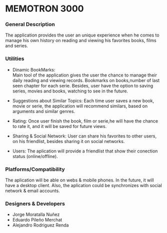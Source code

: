# MEMOTRON 3000

### General Description
The application provides the user an unique experience when he comes to manage his own history on reading and viewing his favorites books, films and series.

### Utilities
- Dinamic BookMarks:  
 Main tool of the application gives the user the chance to manage their daily reading and viewing records.
Bookmarks on books,number of last seen chapter for each serie.
Besides, user have the option to saving series, movies and books, watching to see in the future.

- Suggestions about Similar Topics: 
  Each time user saves a new book, movie or serie, the application will recommend similars, based on arguments and similar genres.

- Rating: 
  Once user finish the book, film or serie,he will have the chance to rate it, and it will be saved for future views.

- Sharing & Social Network: 
  User can share his favorites to other users, on his friendlist, besides sharing it on social networks.

- Users:
  The aplication will provide a friendlist that show their conection status (online/offline).

### Platforms/Compatibility
The aplication will be able on webs & mobile phones. In the future, it will have a desktop client.
Also, the aplication could be synchronizes with social network & email accounts.


### Designers & Developers

- Jorge Moratalla Nuñez
- Eduardo Pileño Merchat
- Alejandro Rodriguez Renda
